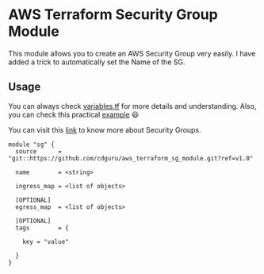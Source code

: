 # AWS Terraform Security Group Module

This module allows you to create an AWS Security Group very easily. I have added a trick to automatically set the Name of the SG.

## Usage

You can always check [variables.tf](variables.tf) for more details and understanding. Also, you can check this practical [example](examples/example1.md) 😃

You can visit this [link](https://docs.aws.amazon.com/AWSEC2/latest/UserGuide/ec2-security-groups.html) to know more about Security Groups.

```hcl
module "sg" {
  source      = "git::https://github.com/cdguru/aws_terraform_sg_module.git?ref=v1.0"
  
  name        = <string>
  
  ingress_map = <list of objects>

  [OPTIONAL]
  egress_map  = <list of objects>

  [OPTIONAL]
  tags        = {
    
    key = "value"

  }
}
```